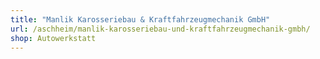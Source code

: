 ```yaml
---
title: "Manlik Karosseriebau & Kraftfahrzeugmechanik GmbH"
url: /aschheim/manlik-karosseriebau-und-kraftfahrzeugmechanik-gmbh/
shop: Autowerkstatt
---
```

